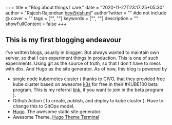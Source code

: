 +++
title = "Blog about things I care."
date = "2020-11-27T23:17:25+05:30"
author = "Rajesh Rajendran <hey@rjsh.ml>"
authorTwitter = "" #do not include @
cover = ""
tags = ["", ""]
keywords = ["", ""]
description = ""
showFullContent = false
+++

## This is my first blogging endeavour

I've written blogs, usually in blogger. But always wanted to maintain own server, so that I can experiment things in production.
This is one of such experiments. Using git as the source of truth, so that I don't have to mess with dbs. And Hugo as the site generator.
As of now, this blog is powered by
- single node kubernetes cluster ( thanks to CIVO, that they provided free kube cluster based on awesome [k3s](k3s) for free in their #KUBE100 beta program. This is my referral [link](https://www.civo.com/?ref=a6975d), if you want to join in the beta program ).
- Github Action ( to create, publish, and deploy to kube cluster ). Have to change this to GitOps model.
- [Hugo](https://gohugo.io/). The awesome static site generator.
- Awesome Theme, [Hugo Theme Terminal](https://github.com/panr/hugo-theme-terminal)
